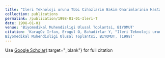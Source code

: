 ```yaml
---
title: "Ileri Teknoloji urunu Tbbi Cihazlarin Bakim Onarimlarinin Hastane Organizasyonu Icindeki Klinik Muhendislik Birimleri Tarafndan Yapilmasinin Hasta Bakim Kalitesi Ve Verimlilige Etkileri"
collection: publications
permalink: /publication/1998-01-01-Ileri-T
date: 1998-01-01
venue: 'Biyomedikal Muhendisligi Ulusal Toplantsi, BIYOMUT'
citation: 'KaragOz Irfan, Erogul O, Bahadirlar Y, "Ileri Teknoloji urunu Tbbi Cihazlarin Bakim Onarimlarinin Hastane Organizasyonu Icindeki Klinik Muhendislik Birimleri Tarafndan Yapilmasinin Hasta Bakim Kalitesi Ve Verimlilige Etkileri"
Biyomedikal Muhendisligi Ulusal Toplantsi, BIYOMUT, (1998)'
---
```

Use [Google Scholar](https://scholar.google.com/scholar?q=Ileri+Teknoloji+urunu+Tbbi+Cihazlarin+Bakim+Onarimlarinin+Hastane+Organizasyonu+Icindeki+Klinik+Muhendislik+Birimleri+Tarafndan+Yapilmasinin+Hasta+Bakim+Kalitesi+Ve+Verimlilige+Etkileri){:target="_blank"} for full citation